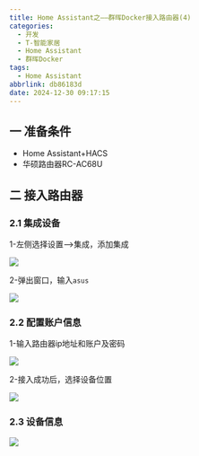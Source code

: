 ```yaml
---
title: Home Assistant之——群晖Docker接入路由器(4)
categories:
  - 开发
  - T-智能家居
  - Home Assistant
  - 群晖Docker
tags:
  - Home Assistant
abbrlink: db86183d
date: 2024-12-30 09:17:15
---
```

## 一 准备条件

* Home Assistant+HACS
* 华硕路由器RC-AC68U

<!--more-->

## 二 接入路由器

### 2.1 集成设备

1-左侧选择设置—>集成，添加集成

![][1]

2-弹出窗口，输入`asus`

![][2]

### 2.2 配置账户信息

1-输入路由器ip地址和账户及密码

![][3]

2-接入成功后，选择设备位置

![][4]

### 2.3 设备信息

![][5]





[1]:https://cdn.jsdelivr.net/gh/PGzxc/CDN/blog-ha/ha-docker-4-router-setting-1.png
[2]:https://cdn.jsdelivr.net/gh/PGzxc/CDN/blog-ha/ha-docker-4-router-search-2.png
[3]:https://cdn.jsdelivr.net/gh/PGzxc/CDN/blog-ha/ha-docker-4-router-info-3.png
[4]:https://cdn.jsdelivr.net/gh/PGzxc/CDN/blog-ha/ha-docker-4-router-success-4.png
[5]:https://cdn.jsdelivr.net/gh/PGzxc/CDN/blog-ha/ha-docker-4-router-detail-5.png
